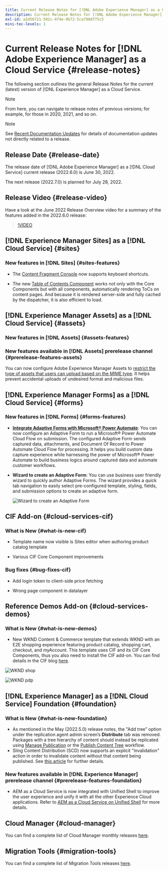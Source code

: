 ```yaml
---
title: Current Release Notes for [!DNL Adobe Experience Manager] as a Cloud Service.
description: Current Release Notes for [!DNL Adobe Experience Manager] as a Cloud Service.
exl-id: a2d56721-502c-4f4e-9b72-5ca790df75c5
mini-toc-levels: 1
---
```


# Current Release Notes for [!DNL Adobe Experience Manager] as a Cloud Service {#release-notes}

The following section outlines the general Release Notes for the current (latest) version of [!DNL Experience Manager] as a Cloud Service.

>[!NOTE]
>
>From here, you can navigate to release notes of previous versions; for example, for those in 2020, 2021, and so on.

>[!NOTE]
>
>See [Recent Documentation Updates](https://experienceleague.adobe.com/docs/experience-manager-release-information/aem-release-updates/doc-updates/documentation-updates.html) for details of documentation updates not directly related to a release.

## Release Date {#release-date}

The release date of [!DNL Adobe Experience Manager] as a [!DNL Cloud Service] current release (2022.6.0) is June 30, 2022.

The next release (2022.7.0) is planned for July 28, 2022.

## Release Video {#release-video}

Have a look at the June 2022 Release Overview video for a summary of the features added in the 2022.6.0 release:

>[!VIDEO](https://video.tv.adobe.com/v/344308/?quality=12)

## [!DNL Experience Manager Sites] as a [!DNL Cloud Service] {#sites}

### New features in [!DNL Sites] {#sites-features}

* The [Content Fragment Console](https://experienceleague.adobe.com/docs/experience-manager-cloud-service/content/sites/administering/content-fragments/content-fragments-console.html?lang=en) now supports keyboard shortcuts. 

* The new [Table of Contents Component](https://experienceleague.adobe.com/docs/experience-manager-core-components/using/components/tableofcontents.html) works not only with the Core Components but with all components, automatically rendering ToCs on content pages. And because it is rendered server-side and fully cached by the dispatcher, it is also efficient to load.

## [!DNL Experience Manager Assets] as a [!DNL Cloud Service] {#assets}

### New features in [!DNL Assets] {#assets-features}


### New features available in [!DNL Assets] prerelease channel {#prerelease-features-assets}

You can now configure Adobe Experience Manager Assets to [restrict the type of assets that users can upload based on the MIME type](/help/assets/configure-asset-upload-restrictions.md). It helps prevent accidental uploads of undesired format and malicious files. 

## [!DNL Experience Manager Forms] as a [!DNL Cloud Service] {#forms}

### New features in [!DNL Forms] {#forms-features}

* **[Integrate Adaptive Forms with Microsoft® Power Automate](/help/forms/forms-microsoft-power-automate-integration.md)**: You can now configure an Adaptive Form to run a Microsoft® Power Automate Cloud Flow on submission. The configured Adaptive Form sends captured data, attachments, and Document Of Record to Power Automate Cloud Flow for processing. It helps you build custom data capture experience while harnessing the power of Microsoft® Power Automate to build business logics around captured data and automate customer workflows.

* **Wizard to create an Adaptive Form**: You can use business user friendly wizard to quickly author Adaptive Forms. The wizard provides a quick tab navigation to easily select pre-configured template, styling, fields, and submission options to create an adaptive form.

    ![Wizard to create an Adaptive Form](/help/release-notes/assets/wizard.png)

## CIF Add-on {#cloud-services-cif}

### What is New {#what-is-new-cif}

* Template name now visible is Sites editor when authoring product catalog template

* Various CIF Core Component improvements

### Bug fixes {#bug-fixes-cif}

* Add login token to client-side price fetching

* Wrong page component in datalayer

## Reference Demos Add-on {#cloud-services-demos}

### What is New {#what-is-new-demos}

* New WKND Content & Commerce template that extends WKND with an E2E shopping experience featuring product catalog, shopping cart, checkout, and myAccount. This template uses CIF and its CIF Core Components, thus you also need to install the CIF add-on. You can find details in the CIF blog [here](https://medium.com/adobetech/learn-how-to-create-a-shoppable-experience-with-the-new-wknd-reference-site-and-cif-b3b2c161f67e).

 ![WKND shop](/help/assets/CIF/wknd_shop.png)

 ![WKND pdp](/help/assets/CIF/wknd_pdp.png)

## [!DNL Experience Manager] as a [!DNL Cloud Service] Foundation {#foundation}

### What is New {#what-is-new-foundation}

* As mentioned in the May (2022.5.0) release notes, the "Add tree” option under the replication agent admin screen’s **Distribute** tab was removed. Packages with a tree hierarchy of content should instead be replicated using [Manage Publication](/help/operations/replication.md#manage-publication) or the [Publish Content Tree](/help/operations/replication.md#manage-publication#publish-content-tree-workflow) workflow.
* Sling Content Distribution (SCD) now supports an explicit "invalidation" action in order to invalidate content without that content being published. See [this article](/help/implementing/dispatcher/caching.md#explicit-invalidation) for further details.

### New features available in [!DNL Experience Manager] prerelease channel {#prerelease-features-foundation}

* AEM as a Cloud Service is now integrated with Unified Shell to improve the user experience and unify it with all the other Experience Cloud applications. Refer to [AEM as a Cloud Service on Unified Shell](/help/overview/aem-cloud-service-on-unified-shell.md) for more details.

## Cloud Manager {#cloud-manager}

You can find a complete list of Cloud Manager monthly releases [here](/help/implementing/cloud-manager/release-notes-cloud-manager/release-notes-cm-current.md).

## Migration Tools {#migration-tools}

You can find a complete list of Migration Tools releases [here](/help/journey-migration/release-notes/release-notes-migration-tools-current.md).
